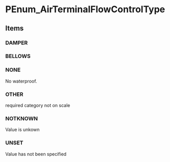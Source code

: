 # PEnum_AirTerminalFlowControlType

## Items

### DAMPER


### BELLOWS


### NONE
No waterproof.

### OTHER
required category not on scale

### NOTKNOWN
Value is unkown

### UNSET
Value has not been specified
